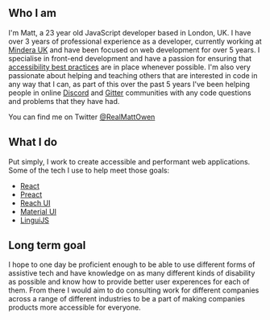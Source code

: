 ## Who I am
I'm Matt, a 23 year old JavaScript developer based in London, UK. I have over 3 years of professional experience as a developer, currently working at [Mindera UK](https://mindera.com) and have been focused on web development for over 5 years. I specialise in front-end development and have a passion for ensuring that [accessibility best practices](https://www.w3.org/standards/webdesign/accessibility) are in place whenever possible. I'm also very passionate about helping and teaching others that are interested in code in any way that I can, as part of this over the past 5 years I've been helping people in online [Discord](https://discord.com/) and [Gitter](https://gitter.im/) communities with any code questions and problems that they have had.

You can find me on Twitter [@RealMattOwen](https://twitter.com/RealMattOwen)

## What I do
Put simply, I work to create accessible and performant web applications. Some of the tech I use to help meet those goals:
- [React](https://reactjs.org/)
- [Preact](https://preactjs.com/)
- [Reach UI](https://reach.tech/)
- [Material UI](https://mui.com/)
- [LinguiJS](https://lingui.js.org/)

## Long term goal
I hope to one day be proficient enough to be able to use different forms of assistive tech and have knowledge on as many different kinds of disability as possible and know how to provide better user experences for each of them. From there I would aim to do consulting work for different companies across a range of different industries to be a part of making companies products more accessible for everyone.

<!--
**RealMattOwen/RealMattOwen** is a ✨ _special_ ✨ repository because its `README.md` (this file) appears on your GitHub profile.

Here are some ideas to get you started:

- 🔭 I’m currently working on ...
- 🌱 I’m currently learning ...
- 👯 I’m looking to collaborate on ...
- 🤔 I’m looking for help with ...
- 💬 Ask me about ...
- 📫 How to reach me: ...
- 😄 Pronouns: ...
- ⚡ Fun fact: ...
-->

